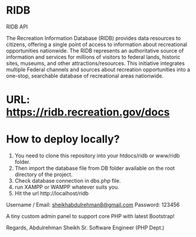 # RIDB
RIDB API

The Recreation Information Database (RIDB) provides data resources to citizens, offering a single point of access to information about recreational opportunities nationwide. The RIDB represents an authoritative source of information and services for millions of visitors to federal lands, historic sites, museums, and other attractions/resources. This initiative integrates multiple Federal channels and sources about recreation opportunities into a one-stop, searchable database of recreational areas nationwide.

# URL: https://ridb.recreation.gov/docs

# How to deploy locally?

1. You need to clone this repository into your htdocs/ridb or www/ridb folder. 
2. Then import the database file from DB folder available on the root directory of the project. 
3. Check database connection in dbs.php file.
4. run XAMPP or WAMPP whatever suits you.
5. Hit the url http://localhost/ridb

Username / Email: sheikhabdulrehman8@gmail.com
Password: 123456

A tiny custom admin panel to support core PHP with latest Bootstrap!

Regards,
Abdulrehman Sheikh
Sr. Software Engineer (PHP Dept.)


